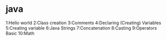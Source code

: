 # java
1:Hello world 
2:Class creation
3:Comments
4:Declaring (Creating) Variables
5:Creating variable
6:Java Strings
7:Concatenation
8:Casting
9:Operators Basic
10:Math
